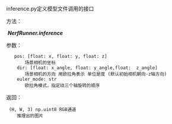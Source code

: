 inference.py定义模型文件调用的接口

方法：

​	***NerfRunner.inference***

参数：
 ```
 	pos: [float: x, float: y, float: z] 
     	场景相机的坐标 
     dir: [float: x_angle, float: y_angle,float:  z_angle] 
     	场景相机的方向 用欧拉角表示 单位是度 (默认初始相机朝向-z轴方向)
     euler_mode: str
     	欧拉角模式，指定绕三个轴旋转的顺序
 ```



返回：

```
 (H, W, 3) np.uint8 RGB通道
 	推理出的图片
```

 
